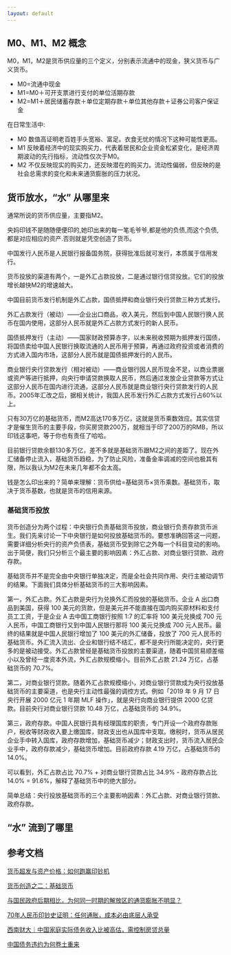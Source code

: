 ```yaml
---
layout: default
---
```



## M0、M1、M2 概念

M0，M1，M2是货币供应量的三个定义，分别表示流通中的现金，狭义货币与广义货币。

- M0=流通中现金
- M1=M0＋可开支票进行支付的单位活期存款
- M2=M1＋居民储蓄存款＋单位定期存款＋单位其他存款＋证券公司客户保证金

在日常生活中:
- M0 数值高证明老百姓手头宽裕、富足。衣食无忧的情况下这种可能性更高。
- M1 反映着经济中的现实购买力，代表着居民和企业资金松紧变化，是经济周期波动的先行指标，流动性仅次于M0。
- M2 不仅反映现实的购买力，还反映潜在的购买力。流动性偏弱，但反映的是社会总需求的变化和未来通货膨胀的压力状况。



## 货币放水，“水” 从哪里来

通常所说的货币供应量，主要指M2。

央妈印钱不是随随便便印的,她印出来的每一笔毛爷爷,都是他的负债,而这个负债,都是对应相应的资产.否则就是凭空创造了货币。

中国发行人民币是人民银行报备国务院，获得批准后就可发行，本质属于信用发行。

货币投放的渠道有两个，一是外汇占款投放，二是通过银行信贷投放。它们的投放增长越快M2的增速越大。


中国目前货币发行机制是外汇占款，国债抵押和商业银行央行贷款三种方式发行。

外汇占款发行（被动）——企业出口商品，收入美元，然后到中国人民银行换人民币在国内使用，这部分人民币就是外汇占款方式发行的新人民币。

国债抵押发行（主动）——国家财政预算赤字，以未来税收预期为抵押发行国债，将国债卖给中国人民银行换取流通的人民币用于预算，再通过政府投资或者消费的方式进入国内市场，这部分人民币就是国债抵押发行的人民币。

商业银行央行贷款发行（相对被动）——商业银行因人民币现金不足，以商业票据或资产等进行抵押，向央行申请贷款换取人民币，然后通过发放企业贷款等方式让这部分人民币在国内进行流通，这部分人民币就是商业银行央行贷款发行的人民币。2005年汇改之后，据相关统计，我国人民币发行外汇占款方式发行占60%以上。


只有30万亿的基础货币，而M2高达170多万亿，这就是货币乘数效应。其实信贷才是催生货币的主要手段，你买房贷款200万，就相当于印了200万的RMB，所以印钱这事吧，等于你也有责任了哈哈。

目前银行贷款余额130多万亿，差不多就是基础货币跟M2之间的差距了。现在外汇储备停止流入，基础货币趋稳，为了防止风险，准备金率调减的空间也极其有限，所以我认为M2在未来几年都不会太高。


钱是怎么印出来的？简单来理解：货币供给=基础货币×货币乘数。基础货币，取决于货币基数，也就是货币的信用来源。


### 基础货币投放
货币创造分为两个过程：中央银行负责基础货币投放，商业银行负责存款货币派生。我们先来讨论一下中央银行是如何投放基础货币的。要想准确回答这一问题，需要详细分析央行的资产负债表，基础货币受到除它之外每一个科目变动的影响。出于简便，我们只分析三个最主要的影响因素：外汇占款、对商业银行贷款、政府存款。

基础货币并不是完全由中央银行单独决定，而是全社会共同作用、央行主被动调节的结果。下面我们具体分析基础货币的三大影响因素。

第一，外汇占款。外汇占款是央行为兑换外汇而投放的基础货币。企业 A 出口商品到美国，获得 100 美元的货款，但是美元并不能直接在国内购买原材料和支付员工工资，于是企业 A 去中国工商银行按照 1:7 的汇率将 100 美元兑换成 700 元人民币，中国工商银行又到中国人民银行那将 100 美元兑换成 700 元人民币。最终的结果就是中国人民银行增加了 100 美元的外汇储备，投放了 700 元人民币的基础货币。外汇流入流出、企业和银行结不结汇，都不是央行所能决定的，央行更多的是被动接受。外汇占款曾经是基础货币投放的主要渠道，随着中国贸易顺差缩小以及曾经一度资本外流，外汇占款规模缩小。目前外汇占款 21.24 万亿，占基础货币的 70.7%。

第二，对商业银行贷款。随着外汇占款规模缩小，对商业银行贷款成为央行投放基础货币的主要渠道，也是央行主动性最强的调控方式。例如「2019 年 9 月 17 日央行开展 2000 亿元 1 年期 MLF 操作」，就是央行向商业银行提供 2000 亿贷款。目前央行对商业银行贷款 10.48 万亿，占基础货币的 34.9%。

第三，政府存款。中国人民银行具有经理国库的职责，专门开设一个政府存款账户，税收等财政收入要上缴国库，财政支出也从国库中支取。缴税时，货币从居民企业手中转入国库，政府存款增加，基础货币减少；财政支出时，货币流入居民企业手中，政府存款减少，基础货币增加。目前政府存款 4.19 万亿，占基础货币的 14.0%。

可以看到，外汇占款占比 70.7% + 对商业银行贷款占比 34.9% - 政府存款占比 14.0% = 91.6%，解释了基础货币中的绝大部分。

简单总结：央行投放基础货币的三个主要影响因素：外汇占款、对商业银行贷款、政府存款。


## “水” 流到了哪里






## 参考文档


[货币超发与资产价格：如何跑赢印钞机](http://finance.sina.com.cn/zl/china/2020-12-06/zl-iiznctke5021731.shtml)

[货币创造之二：基础货币](https://zhuanlan.zhihu.com/p/84144063)

[与国民政府后期相比，为何同一时期的解放区的通货膨胀不明显？](https://www.zhihu.com/question/313410372)

[70年人民币印钞史证明：任何通胀，成本必由底层人承受](https://m.gelonghui.com/p/90806)


[西南财大｜中国家庭实际债务收入比被高估，需控制房贷总量](https://www.thepaper.cn/newsDetail_forward_4889246)


[中国债务违约为何卷土重来](https://www.bloombergchina.com/blog/chinas-debt-defaults-look-set-pick/)